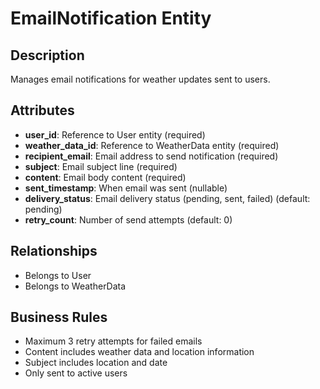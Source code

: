 # EmailNotification Entity

## Description
Manages email notifications for weather updates sent to users.

## Attributes
- **user_id**: Reference to User entity (required)
- **weather_data_id**: Reference to WeatherData entity (required)
- **recipient_email**: Email address to send notification (required)
- **subject**: Email subject line (required)
- **content**: Email body content (required)
- **sent_timestamp**: When email was sent (nullable)
- **delivery_status**: Email delivery status (pending, sent, failed) (default: pending)
- **retry_count**: Number of send attempts (default: 0)

## Relationships
- Belongs to User
- Belongs to WeatherData

## Business Rules
- Maximum 3 retry attempts for failed emails
- Content includes weather data and location information
- Subject includes location and date
- Only sent to active users
